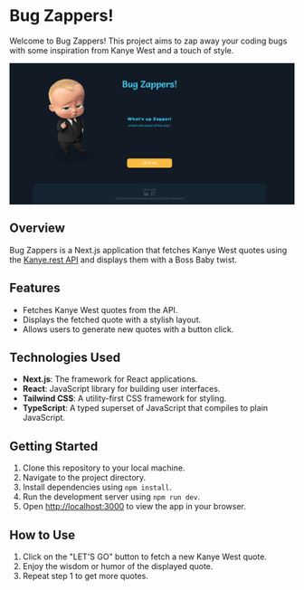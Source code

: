 # Bug Zappers!

Welcome to Bug Zappers! This project aims to zap away your coding bugs with some inspiration from Kanye West and a touch of style.

<img align="center" width="auto" src="./src/assets/preview.png">

## Overview

Bug Zappers is a Next.js application that fetches Kanye West quotes using the [Kanye.rest API](https://kanye.rest/) and displays them with a Boss Baby twist.

## Features

- Fetches Kanye West quotes from the API.
- Displays the fetched quote with a stylish layout.
- Allows users to generate new quotes with a button click.
<!-- - Ability to share quotes on LinkedIn. (Feature temporarily commented out) -->

## Technologies Used

- **Next.js**: The framework for React applications.
- **React**: JavaScript library for building user interfaces.
- **Tailwind CSS**: A utility-first CSS framework for styling.
- **TypeScript**: A typed superset of JavaScript that compiles to plain JavaScript.

## Getting Started

1. Clone this repository to your local machine.
2. Navigate to the project directory.
3. Install dependencies using `npm install`.
4. Run the development server using `npm run dev`.
5. Open [http://localhost:3000](http://localhost:3000) to view the app in your browser.

## How to Use

1. Click on the "LET'S GO" button to fetch a new Kanye West quote.
2. Enjoy the wisdom or humor of the displayed quote.
3. Repeat step 1 to get more quotes.

<!-- 4. (Feature temporarily commented out) Click on the "Compartilhar" button to share the quote on LinkedIn. -->

<!-- 
## Contributing

Contributions are welcome! Feel free to fork this repository, make changes, and submit a pull request.

## License

This project is licensed under the MIT License. See the [LICENSE](LICENSE) file for details. -->

